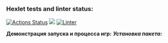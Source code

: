 ### Hexlet tests and linter status:
[![Actions Status](https://github.com/kenny713/frontend-project-lvl1/workflows/hexlet-check/badge.svg)](https://github.com/kenny713/frontend-project-lvl1/actions)
<a href="https://codeclimate.com/github/codeclimate/codeclimate/maintainability"><img src="https://api.codeclimate.com/v1/badges/a99a88d28ad37a79dbf6/maintainability" /></a>
[![Linter](https://github.com/kenny713/frontend-project-lvl1/actions/workflows/linter.yml/badge.svg)](https://github.com/kenny713/frontend-project-lvl1/actions)

**Демонстрация запуска и процесса игр:**
_**Установка пакета:**_
<script id="asciicast-DdAZZJ5jc1jbZHzxPjPRBoQUv" src="https://asciinema.org/a/DdAZZJ5jc1jbZHzxPjPRBoQUv.js" async></script>
